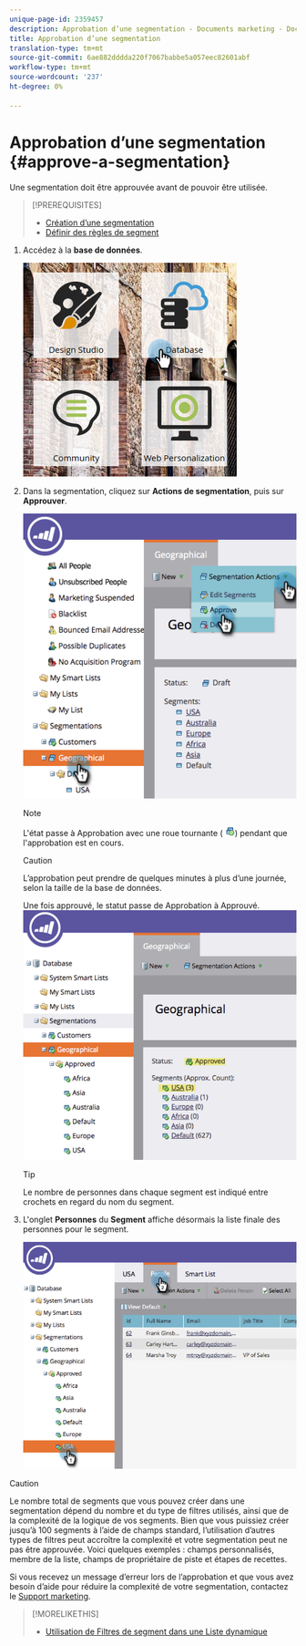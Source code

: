 ```yaml
---
unique-page-id: 2359457
description: Approbation d’une segmentation - Documents marketing - Documentation du produit
title: Approbation d’une segmentation
translation-type: tm+mt
source-git-commit: 6ae882dddda220f7067babbe5a057eec82601abf
workflow-type: tm+mt
source-wordcount: '237'
ht-degree: 0%

---
```



# Approbation d’une segmentation {#approve-a-segmentation}

Une segmentation doit être approuvée avant de pouvoir être utilisée.

>[!PREREQUISITES]
>
>* [Création d’une segmentation](create-a-segmentation.md)
>* [Définir des règles de segment](define-segment-rules.md)

>



1. Accédez à la **base de données**.

   ![](assets/image2017-3-28-14-3a25-3a49.png)

1. Dans la segmentation, cliquez sur **Actions de segmentation**, puis sur **Approuver**.

   ![](assets/image2017-3-28-14-3a46-3a22.png)

   >[!NOTE]
   >
   >L&#39;état passe à Approbation avec une roue tournante ( ![](assets/image2014-9-15-15-3a31-3a43.png)) pendant que l&#39;approbation est en cours.

   >[!CAUTION]
   >
   >L’approbation peut prendre de quelques minutes à plus d’une journée, selon la taille de la base de données.

   Une fois approuvé, le statut passe de Approbation à Approuvé.
   ![](assets/image2017-3-28-14-3a46-3a44.png)

   >[!TIP]
   >
   >Le nombre de personnes dans chaque segment est indiqué entre crochets en regard du nom du segment.

1. L&#39;onglet **Personnes** du **Segment** affiche désormais la liste finale des personnes pour le segment.

   ![](assets/image2017-3-28-14-3a47-3a10.png)

>[!CAUTION]
>
>Le nombre total de segments que vous pouvez créer dans une segmentation dépend du nombre et du type de filtres utilisés, ainsi que de la complexité de la logique de vos segments. Bien que vous puissiez créer jusqu’à 100 segments à l’aide de champs standard, l’utilisation d’autres types de filtres peut accroître la complexité et votre segmentation peut ne pas être approuvée. Voici quelques exemples : champs personnalisés, membre de la liste, champs de propriétaire de piste et étapes de recettes.
>
>Si vous recevez un message d’erreur lors de l’approbation et que vous avez besoin d’aide pour réduire la complexité de votre segmentation, contactez le [Support marketing](https://docs.marketo.com/cdn-cgi/l/email-protection#93e0e6e3e3fce1e7d3fef2e1f8f6e7fcbdf0fcfe).

>[!MORELIKETHIS]
>
>* [Utilisation de Filtres de segment dans une Liste dynamique](use-segment-filters-in-a-smart-list.md)

>



